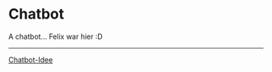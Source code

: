 # Chatbot
A chatbot...
Felix war hier :D
***
[Chatbot-Idee](https://external-content.duckduckgo.com/iu/?u=https%3A%2F%2Fi.ytimg.com%2Fvi%2Fm27Pa3w7ggE%2Fmaxresdefault.jpg&f=1&nofb=1)
